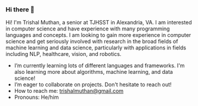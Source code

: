 ### Hi there 👋

Hi! I'm Trishal Muthan, a senior at TJHSST in Alexandria, VA. I am interested in computer science and have experience with many programming languages and concepts. I am looking to gain more experience in computer science and get seriously involved with research in the broad fields of machine learning and data science, particularly with applications in fields including NLP, healthcare, vision, and robotics. 
- I’m currently learning lots of different languages and frameworks. I'm also learning more about algorithms, machine learning, and data science!
- I’m eager to collaborate on projects. Don't hesitate to reach out!
- How to reach me: trishalmuthan@gmail.com
- Pronouns: He/him
